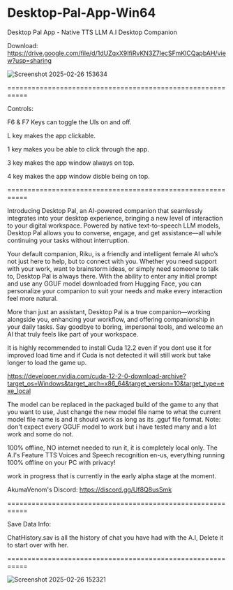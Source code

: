 # Desktop-Pal-App-Win64

Desktop Pal App - Native TTS LLM A.I Desktop Companion

Download: https://drive.google.com/file/d/1dUZqxX9IfiRvKN3Z7lecSFmKICQapbAH/view?usp=sharing

![Screenshot 2025-02-26 153634](https://github.com/user-attachments/assets/2274b4d5-3bef-43b0-a027-7b629d1d4072)

===========================================================

Controls:

F6 & F7 Keys can toggle the UIs on and off.

L key makes the app clickable.

1 key makes you be able to click through the app.

3 key makes the app window always on top.

4 key makes the app window disble being on top.

===========================================================

Introducing Desktop Pal, an AI-powered companion that seamlessly integrates into your desktop experience, bringing a new level of interaction to your digital workspace. Powered by native text-to-speech LLM models, Desktop Pal allows you to converse, engage, and get assistance—all while continuing your tasks without interruption.

Your default companion, Riku, is a friendly and intelligent female AI who’s not just here to help, but to connect with you. Whether you need support with your work, want to brainstorm ideas, or simply need someone to talk to, Desktop Pal is always there. With the ability to enter any initial prompt and use any GGUF model downloaded from Hugging Face, you can personalize your companion to suit your needs and make every interaction feel more natural.

More than just an assistant, Desktop Pal is a true companion—working alongside you, enhancing your workflow, and offering companionship in your daily tasks. Say goodbye to boring, impersonal tools, and welcome an AI that truly feels like part of your workspace.

It is highly recommended to install Cuda 12.2 even if you dont use it for improved load time and if Cuda is not detected it will still work but take longer to load the game up.

https://developer.nvidia.com/cuda-12-2-0-download-archive?target_os=Windows&target_arch=x86_64&target_version=10&target_type=exe_local

The model can be replaced in the packaged build of the game to any that you want to use, Just change the new model file name to what the current model file name is and it should work as long as its .gguf file format. Note: don't expect every GGUF model to work but i have tested many and a lot work and some do not.

100% offline, NO internet needed to run it, it is completely local only. The A.I's Feature TTS Voices and Speech recognition en-us, everything running 100% offline on your PC with privacy!

work in progress that is currently in the early alpha stage at the moment.

AkumaVenom's Discord: https://discord.gg/Uf8Q8usSmk

===========================================================

Save Data Info:

ChatHistory.sav is all the history of chat you have had with the A.I, Delete it to start over with her.

===========================================================

![Screenshot 2025-02-26 152321](https://github.com/user-attachments/assets/c59ebebc-ae50-49da-b546-a1a51b01ed0c)
